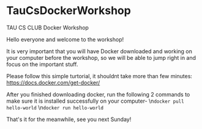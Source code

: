 # TauCsDockerWorkshop
TAU CS CLUB Docker Workshop

Hello everyone and welcome to the workshop!

It is very important that you will have Docker downloaded and working on your computer before the workshop,
so we will be able to jump right in and focus on the important stuff.

Please follow this simple turtorial, it shouldnt take more than few minutes:
https://docs.docker.com/get-docker/

After you finished downloading docker, run the following 2 commands to make sure it is installed successfully on your computer-
\n`docker pull hello-world`
\n`docker run hello-world`

That's it for the meanwhile, see you next Sunday!
